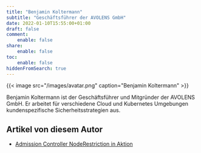 ```yaml
---
title: "Benjamin Koltermann"
subtitle: "Geschäftsführer der AVOLENS GmbH"
date: 2022-01-10T15:55:00+01:00
draft: false
comment:
    enable: false
share:
    enable: false
toc:
    enable: false
hiddenFromSearch: true
---
```


{{< image src="/images/avatar.png" caption="Benjamin Koltermann" >}}

Benjamin Koltermann ist der Geschäftsführer und Mitgründer der AVOLENS GmbH. Er arbeitet für verschiedene Cloud und Kubernetes Umgebungen kundenspezifische Sicherheitsstrategien aus.

## Artikel von diesem Autor

* [Admission Controller NodeRestriction in Aktion](/admission_controler_noderestriction/)
